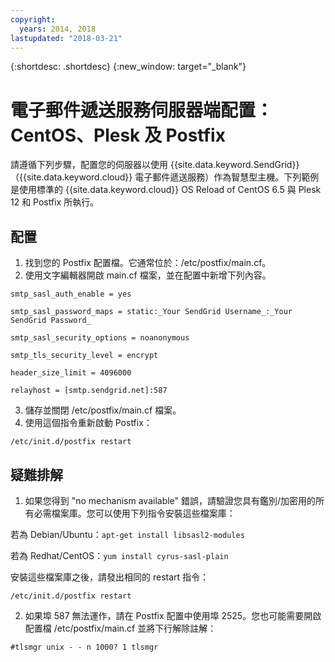 ```yaml
---
copyright:
  years: 2014, 2018
lastupdated: "2018-03-21"
---
```


{:shortdesc: .shortdesc}
{:new_window: target="_blank"}

# 電子郵件遞送服務伺服器端配置：CentOS、Plesk 及 Postfix

請遵循下列步驟，配置您的伺服器以使用 {{site.data.keyword.SendGrid}}（{{site.data.keyword.cloud}} 電子郵件遞送服務）作為智慧型主機。下列範例是使用標準的 {{site.data.keyword.cloud}} OS Reload of CentOS 6.5 與 Plesk 12 和 Postfix 所執行。

## 配置

1.  找到您的 Postfix 配置檔。它通常位於：/etc/postfix/main.cf。
2.  使用文字編輯器開啟 main.cf 檔案，並在配置中新增下列內容。

  `smtp_sasl_auth_enable = yes`

  `smtp_sasl_password_maps = static:_Your SendGrid Username_:_Your SendGrid Password_`

  `smtp_sasl_security_options = noanonymous`

  `smtp_tls_security_level = encrypt`

  `header_size_limit = 4096000`

  `relayhost = [smtp.sendgrid.net]:587`

3.  儲存並關閉 /etc/postfix/main.cf 檔案。
4.  使用這個指令重新啟動 Postfix：

  `/etc/init.d/postfix restart`

## 疑難排解

1.  如果您得到 "no mechanism available" 錯誤，請驗證您具有鑑別/加密用的所有必需檔案庫。您可以使用下列指令安裝這些檔案庫：

  若為 Debian/Ubuntu：`apt-get install libsasl2-modules`

  若為 Redhat/CentOS：`yum install cyrus-sasl-plain`

  安裝這些檔案庫之後，請發出相同的 restart 指令：

    /etc/init.d/postfix restart

2.  如果埠 587 無法運作，請在 Postfix 配置中使用埠 2525。您也可能需要開啟配置檔 /etc/postfix/main.cf 並將下行解除註解：

  `#tlsmgr unix - - n 1000? 1 tlsmgr`
